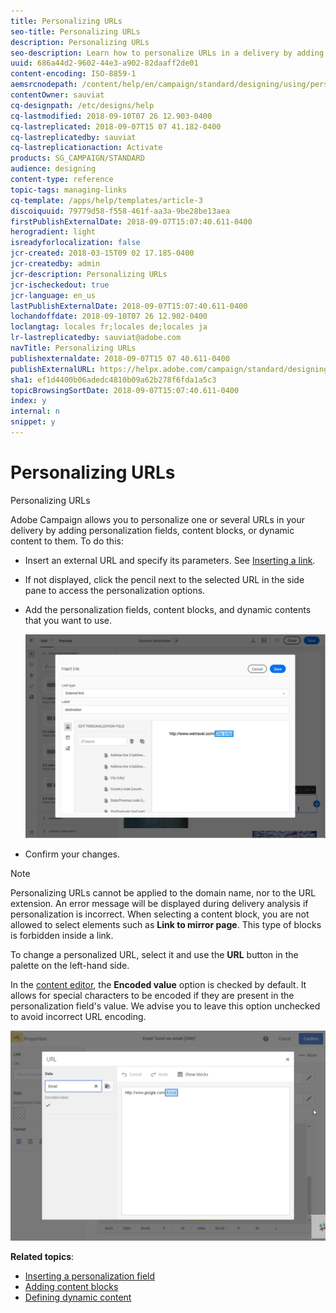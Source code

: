 ```yaml
---
title: Personalizing URLs
seo-title: Personalizing URLs
description: Personalizing URLs
seo-description: Learn how to personalize URLs in a delivery by adding personalization fields, content blocks, or dynamic content.
uuid: 686a44d2-9602-44e3-a902-82daaff2de01
content-encoding: ISO-8859-1
aemsrcnodepath: /content/help/en/campaign/standard/designing/using/personalizing-urls
contentOwner: sauviat
cq-designpath: /etc/designs/help
cq-lastmodified: 2018-09-10T07 26 12.903-0400
cq-lastreplicated: 2018-09-07T15 07 41.182-0400
cq-lastreplicatedby: sauviat
cq-lastreplicationaction: Activate
products: SG_CAMPAIGN/STANDARD
audience: designing
content-type: reference
topic-tags: managing-links
cq-template: /apps/help/templates/article-3
discoiquuid: 79779d58-f558-461f-aa3a-9be28be13aea
firstPublishExternalDate: 2018-09-07T15:07:40.611-0400
herogradient: light
isreadyforlocalization: false
jcr-created: 2018-03-15T09 02 17.185-0400
jcr-createdby: admin
jcr-description: Personalizing URLs
jcr-ischeckedout: true
jcr-language: en_us
lastPublishExternalDate: 2018-09-07T15:07:40.611-0400
lochandoffdate: 2018-09-10T07 26 12.902-0400
loclangtag: locales fr;locales de;locales ja
lr-lastreplicatedby: sauviat@adobe.com
navTitle: Personalizing URLs
publishexternaldate: 2018-09-07T15 07 40.611-0400
publishExternalURL: https://helpx.adobe.com/campaign/standard/designing/using/personalizing-urls.html
sha1: ef1d4400b06adedc4810b09a62b278f6fda1a5c3
topicBrowsingSortDate: 2018-09-07T15:07:40.611-0400
index: y
internal: n
snippet: y
---
```


# Personalizing URLs

Personalizing URLs

Adobe Campaign allows you to personalize one or several URLs in your delivery by adding personalization fields, content blocks, or dynamic content to them. To do this:

* Insert an external URL and specify its parameters. See [Inserting a link](../../designing/using/inserting-a-link.md).
* If not displayed, click the pencil next to the selected URL in the side pane to access the personalization options.
* Add the personalization fields, content blocks, and dynamic contents that you want to use.

  ![](assets/des_personalize_links.png)

* Confirm your changes.

>[!NOTE]
>
>Personalizing URLs cannot be applied to the domain name, nor to the URL extension. An error message will be displayed during delivery analysis if personalization is incorrect. When selecting a content block, you are not allowed to select elements such as **Link to mirror page**. This type of blocks is forbidden inside a link.

To change a personalized URL, select it and use the **URL** button in the palette on the left-hand side.

In the [content editor](../../designing/using/about-email-content-design.md#using-the-email-content-editor), the **Encoded value** option is checked by default. It allows for special characters to be encoded if they are present in the personalization field's value. We advise you to leave this option unchecked to avoid incorrect URL encoding.

![](assets/delivery_content_59.png)

**Related topics**:

* [Inserting a personalization field](../../designing/using/inserting-a-personalization-field.md)
* [Adding content blocks](../../designing/using/adding-a-content-block.md)
* [Defining dynamic content](../../designing/using/defining-dynamic-content-in-an-email.md)

